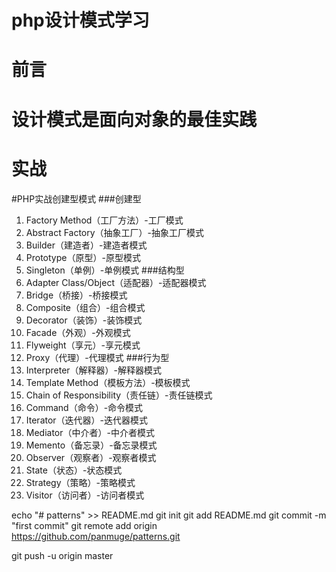 # php设计模式学习
# 前言
# 设计模式是面向对象的最佳实践
# 实战
#PHP实战创建型模式
###创建型
1. Factory Method（工厂方法）-工厂模式
2. Abstract Factory（抽象工厂）-抽象工厂模式
3. Builder（建造者）-建造者模式
4. Prototype（原型）-原型模式
5. Singleton（单例）-单例模式
###结构型
6. Adapter Class/Object（适配器）-适配器模式
7. Bridge（桥接）-桥接模式
8. Composite（组合）-组合模式
9. Decorator（装饰）-装饰模式
10. Facade（外观）-外观模式
11. Flyweight（享元）-享元模式
12. Proxy（代理）-代理模式
###行为型
13. Interpreter（解释器）-解释器模式
14. Template Method（模板方法）-模板模式
15. Chain of Responsibility（责任链）-责任链模式
16. Command（命令）-命令模式
17. Iterator（迭代器）-迭代器模式
18. Mediator（中介者）-中介者模式
19. Memento（备忘录）-备忘录模式
20. Observer（观察者）-观察者模式
21. State（状态）-状态模式
22. Strategy（策略）-策略模式
23. Visitor（访问者）-访问者模式

echo "# patterns" >> README.md
git init
git add README.md
git commit -m "first commit"
git remote add origin https://github.com/panmuge/patterns.git

git push -u origin master
